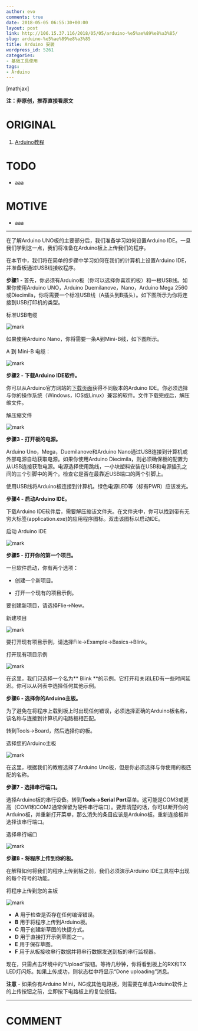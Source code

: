 ```yaml
---
author: evo
comments: true
date: 2018-05-05 06:55:30+00:00
layout: post
link: http://106.15.37.116/2018/05/05/arduino-%e5%ae%89%e8%a3%85/
slug: arduino-%e5%ae%89%e8%a3%85
title: Arduino 安装
wordpress_id: 5261
categories:
- 基础工具使用
tags:
- Arduino
---
```


<!-- more -->

[mathjax]

**注：非原创，推荐直接看原文**


# ORIGINAL






  1. [Arduino教程](https://www.w3cschool.cn/arduino/)




# TODO






  * aaa




# MOTIVE






  * aaa





* * *



在了解Arduino UNO板的主要部分后，我们准备学习如何设置Arduino IDE。一旦我们学到这一点，我们将准备在Arduino板上上传我们的程序。

在本节中，我们将在简单的步骤中学习如何在我们的计算机上设置Arduino IDE，并准备板通过USB线接收程序。

**步骤1** - 首先，你必须有Arduino板（你可以选择你喜欢的板）和一根USB线。如果你使用Arduino UNO，Arduino Duemilanove，Nano，Arduino Mega 2560或Diecimila，你将需要一个标准USB线（A插头到B插头）。如下图所示为你将连接到USB打印机的类型。


标准USB电缆

![mark](http://pacdb2bfr.bkt.clouddn.com/blog/image/180727/aIK3F11FD6.png?imageslim)


如果使用Arduino Nano，你将需要一条A到Mini-B线，如下图所示。

A 到 Mini-B 电缆：

![mark](http://pacdb2bfr.bkt.clouddn.com/blog/image/180727/FaFfg416JE.png?imageslim)


**步骤2 - 下载Arduino IDE软件。**

你可以从Arduino官方网站的[下载页面](https://www.arduino.cc/en/Main/Software)获得不同版本的Arduino IDE。你必须选择与你的操作系统（Windows，IOS或Linux）兼容的软件。文件下载完成后，解压缩文件。

解压缩文件

![mark](http://pacdb2bfr.bkt.clouddn.com/blog/image/180727/IlBD04KHG9.png?imageslim)








**步骤3 - 打开板的电源。**

Arduino Uno，Mega，Duemilanove和Arduino Nano通过USB连接到计算机或外部电源自动获取电源。如果你使用Arduino Diecimila，则必须确保板的配置为从USB连接获取电源。电源选择使用跳线，一小块塑料安装在USB和电源插孔之间的三个引脚中的两个。检查它是否在最靠近USB端口的两个引脚上。

使用USB线将Arduino板连接到计算机。绿色电源LED等（标有PWR）应该发光。

**步骤4 - 启动Arduino IDE。**

下载Arduino IDE软件后，需要解压缩该文件夹。在文件夹中，你可以找到带有无穷大标签(application.exe)的应用程序图标。双击该图标以启动IDE。


启动 Arduino IDE


![mark](http://pacdb2bfr.bkt.clouddn.com/blog/image/180727/5GHlH1mhmc.png?imageslim)





**步骤5 - 打开你的第一个项目。**

一旦软件启动，你有两个选项：




  * 创建一个新项目。


  * 打开一个现有的项目示例。


要创建新项目，请选择Flie→New。

新建项目

![mark](http://pacdb2bfr.bkt.clouddn.com/blog/image/180727/F83fD8G5Cl.png?imageslim)





要打开现有项目示例，请选择File→Example→Basics→Blink。

打开现有项目示例

![mark](http://pacdb2bfr.bkt.clouddn.com/blog/image/180727/2g5EBFfl2h.png?imageslim)





在这里，我们只选择一个名为** Blink **的示例。它打开和关闭LED有一些时间延迟。你可以从列表中选择任何其他示例。

**步骤6 - 选择你的Arduino主板。**

为了避免在将程序上载到板上时出现任何错误，必须选择正确的Arduino板名称，该名称与连接到计算机的电路板相匹配。

转到Tools→Board，然后选择你的板。


选择您的Arduino主板

![mark](http://pacdb2bfr.bkt.clouddn.com/blog/image/180727/e3ccCIJmA9.png?imageslim)





在这里，根据我们的教程选择了Arduino Uno板，但是你必须选择与你使用的板匹配的名称。

**步骤7 - 选择串行端口。**

选择Arduino板的串行设备。转到**Tools→Serial Port**菜单。这可能是COM3或更高（COM1和COM2通常保留为硬件串行端口）。要弄清楚的话，你可以断开你的Arduino板，并重新打开菜单，那么消失的条目应该是Arduino板。重新连接板并选择该串行端口。


选择串行端口

![mark](http://pacdb2bfr.bkt.clouddn.com/blog/image/180727/jem0C0B0e4.png?imageslim)





**步骤8 - 将程序上传到你的板。**

在解释如何将我们的程序上传到板之前，我们必须演示Arduino IDE工具栏中出现的每个符号的功能。


将程序上传到您的主板


![mark](http://pacdb2bfr.bkt.clouddn.com/blog/image/180727/F79lf6k1dc.png?imageslim)






- **A** 用于检查是否存在任何编译错误。
- **B** 用于将程序上传到Arduino板。
- **C** 用于创建新草图的快捷方式。
- **D** 用于直接打开示例草图之一。
- **E** 用于保存草图。
- **F** 用于从板接收串行数据并将串行数据发送到板的串行监视器。

现在，只需点击环境中的“Upload”按钮。等待几秒钟，你将看到板上的RX和TX LED灯闪烁。如果上传成功，则状态栏中将显示“Done uploading”消息。

**注意** - 如果你有Arduino Mini，NG或其他电路板，则需要在单击Arduino软件上的上传按钮之前，立即按下电路板上的复位按钮。























* * *





# COMMENT
